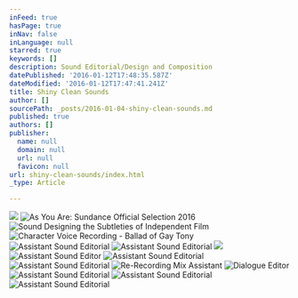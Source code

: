 ```yaml
---
inFeed: true
hasPage: true
inNav: false
inLanguage: null
starred: true
keywords: []
description: Sound Editorial/Design and Composition
datePublished: '2016-01-12T17:48:35.587Z'
dateModified: '2016-01-12T17:47:41.241Z'
title: Shiny Clean Sounds
author: []
sourcePath: _posts/2016-01-04-shiny-clean-sounds.md
published: true
authors: []
publisher:
  name: null
  domain: null
  url: null
  favicon: null
url: shiny-clean-sounds/index.html
_type: Article

---
```

![](https://the-grid-user-content.s3-us-west-2.amazonaws.com/c7ff12c5-6d58-4d8a-875e-9098870b908c.png)
![As You Are: Sundance Official Selection 2016](https://s3-us-west-2.amazonaws.com/the-grid-img/p/21ef7122d24f0a300c8f826777a2e9d2bd7b67b3.png)
![Sound Designing the Subtleties of Independent Film](https://s3-us-west-2.amazonaws.com/the-grid-img/p/ffb787e761a3214b3d4d7798d0e230854caaf3e1.png)
![Character Voice Recording - Ballad of Gay Tony](https://s3-us-west-2.amazonaws.com/the-grid-img/p/5ed80fd817d96d495ba47550a66b8ba0437a63a4.jpg)
![Assistant Sound Editorial](https://s3-us-west-2.amazonaws.com/the-grid-img/p/a44d6fae2f60c38a61545f06b63edaab7df690e8.jpg)
![Assistant Sound Editorial](https://s3-us-west-2.amazonaws.com/the-grid-img/p/49f65f9996e2cb680bfd5febe39af7a0c527f03c.jpg)
![](https://s3-us-west-2.amazonaws.com/the-grid-img/p/bf369c0f7ca87f987ebcad6a3929c5f96ad5c2e6.jpg)
![Assistant Sound Editor](https://s3-us-west-2.amazonaws.com/the-grid-img/p/21a4f9d8f272c6dfcd9cc0bc4e20754a7538b268.jpg)
![Assistant Sound Editorial](https://s3-us-west-2.amazonaws.com/the-grid-img/p/99ffffb0cdd2a69416af8d825691df8885f0aebd.jpg)
![Assistant Sound Editorial](https://s3-us-west-2.amazonaws.com/the-grid-img/p/50f11b8cecfcf85add45fa86a0e7252438dcbd06.jpg)
![Re-Recording Mix Assistant](https://s3-us-west-2.amazonaws.com/the-grid-img/p/44f78e0cef8740790b5ed658fce107f1bb1a8fce.jpg)
![Dialogue Editor](https://s3-us-west-2.amazonaws.com/the-grid-img/p/2298ab967d4cd559448de18540f11356232e2b27.jpg)
![Assistant Sound Editorial](https://s3-us-west-2.amazonaws.com/the-grid-img/p/a0ec49d8559db21dbddb1c2f56b6d715a5f99077.jpg)
![Assistant Sound Editorial](https://s3-us-west-2.amazonaws.com/the-grid-img/p/8fd9e966abf9e8d11f974072f76d9c4569beacf2.jpg)
![Assistant Sound Editorial](https://s3-us-west-2.amazonaws.com/the-grid-img/p/0cdf661548d2a928b222b54dab9919f7f73272ee.jpg)